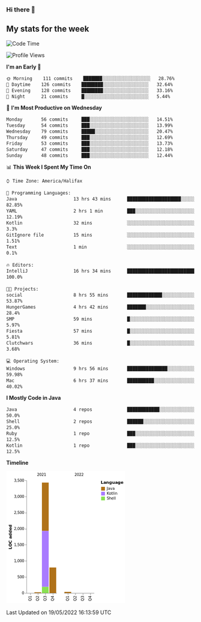 ### Hi there 👋

## My stats for the week
<!--START_SECTION:waka-->
![Code Time](http://img.shields.io/badge/Code%20Time-207%20hrs%2041%20mins-blue)

![Profile Views](http://img.shields.io/badge/Profile%20Views-1-blue)

**I'm an Early 🐤** 

```text
🌞 Morning    111 commits    ███████░░░░░░░░░░░░░░░░░░   28.76% 
🌆 Daytime    126 commits    ████████░░░░░░░░░░░░░░░░░   32.64% 
🌃 Evening    128 commits    ████████░░░░░░░░░░░░░░░░░   33.16% 
🌙 Night      21 commits     █░░░░░░░░░░░░░░░░░░░░░░░░   5.44%

```
📅 **I'm Most Productive on Wednesday** 

```text
Monday       56 commits     ███░░░░░░░░░░░░░░░░░░░░░░   14.51% 
Tuesday      54 commits     ███░░░░░░░░░░░░░░░░░░░░░░   13.99% 
Wednesday    79 commits     █████░░░░░░░░░░░░░░░░░░░░   20.47% 
Thursday     49 commits     ███░░░░░░░░░░░░░░░░░░░░░░   12.69% 
Friday       53 commits     ███░░░░░░░░░░░░░░░░░░░░░░   13.73% 
Saturday     47 commits     ███░░░░░░░░░░░░░░░░░░░░░░   12.18% 
Sunday       48 commits     ███░░░░░░░░░░░░░░░░░░░░░░   12.44%

```


📊 **This Week I Spent My Time On** 

```text
⌚︎ Time Zone: America/Halifax

💬 Programming Languages: 
Java                     13 hrs 43 mins      ████████████████████░░░░░   82.85% 
YAML                     2 hrs 1 min         ███░░░░░░░░░░░░░░░░░░░░░░   12.19% 
Kotlin                   32 mins             ░░░░░░░░░░░░░░░░░░░░░░░░░   3.3% 
GitIgnore file           15 mins             ░░░░░░░░░░░░░░░░░░░░░░░░░   1.51% 
Text                     1 min               ░░░░░░░░░░░░░░░░░░░░░░░░░   0.1%

🔥 Editors: 
IntelliJ                 16 hrs 34 mins      █████████████████████████   100.0%

🐱‍💻 Projects: 
social                   8 hrs 55 mins       █████████████░░░░░░░░░░░░   53.87% 
HungerGames              4 hrs 42 mins       ███████░░░░░░░░░░░░░░░░░░   28.4% 
SMP                      59 mins             █░░░░░░░░░░░░░░░░░░░░░░░░   5.97% 
Fiesta                   57 mins             █░░░░░░░░░░░░░░░░░░░░░░░░   5.81% 
Clutchwars               36 mins             █░░░░░░░░░░░░░░░░░░░░░░░░   3.68%

💻 Operating System: 
Windows                  9 hrs 56 mins       ███████████████░░░░░░░░░░   59.98% 
Mac                      6 hrs 37 mins       ██████████░░░░░░░░░░░░░░░   40.02%

```

**I Mostly Code in Java** 

```text
Java                     4 repos             ████████████░░░░░░░░░░░░░   50.0% 
Shell                    2 repos             ██████░░░░░░░░░░░░░░░░░░░   25.0% 
Ruby                     1 repo              ███░░░░░░░░░░░░░░░░░░░░░░   12.5% 
Kotlin                   1 repo              ███░░░░░░░░░░░░░░░░░░░░░░   12.5%

```


**Timeline**

![Chart not found](https://raw.githubusercontent.com/lyndseyy/lyndseyy/main/charts/bar_graph.png) 


 Last Updated on 19/05/2022 16:13:59 UTC
<!--END_SECTION:waka-->